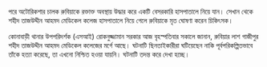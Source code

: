 পরে অটোরিকশার চালক রুবিয়াকে রক্তাক্ত অবস্থায় উদ্ধার করে একটি বেসরকারি হাসপাতালে নিয়ে যান। সেখান থেকে শহীদ তাজউদ্দীন আহমদ মেডিকেল কলেজ হাসপাতালে নিয়ে গেলে রুবিয়াকে মৃত ঘোষণা করেন চিকিৎসক।

কোনাবাড়ী থানার উপপরিদর্শক (এসআই) রোকনুজ্জামান সরকার আজ বৃহস্পতিবার সকালে জানান, রুবিয়ার লাশ গাজীপুর শহীদ তাজউদ্দীন আহমদ মেডিকেল কলেজের মর্গে আছে। ঘটনাটি ছিনতাইকারীরা ঘটিয়েছেন নাকি পূর্বপরিকল্পিতভাবে তাঁকে হত্যা করেছে, তা এখনো নিশ্চিত হওয়া যায়নি। ঘটনাটি তদন্ত করে দেখা হচ্ছে।
